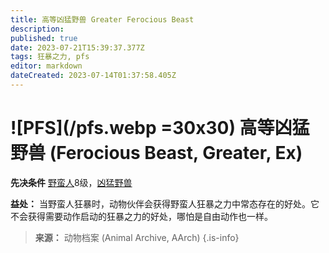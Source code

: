 ```yaml
---
title: 高等凶猛野兽 Greater Ferocious Beast
description: 
published: true
date: 2023-07-21T15:39:37.377Z
tags: 狂暴之力, pfs
editor: markdown
dateCreated: 2023-07-14T01:37:58.405Z
---
```


# ![PFS](/pfs.webp =30x30) 高等凶猛野兽 (Ferocious Beast, Greater, Ex)

**先决条件** [野蛮人](/野蛮人)8级，[凶猛野兽](/狂暴之力/凶猛野兽)

**益处：** 当野蛮人狂暴时，动物伙伴会获得野蛮人狂暴之力中常态存在的好处。它不会获得需要动作启动的狂暴之力的好处，哪怕是自由动作也一样。

> **来源：** 动物档案 (Animal Archive, AArch)
{.is-info}